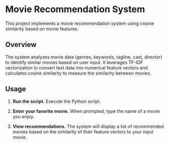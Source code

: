 # Movie Recommendation System

This project implements a movie recommendation system using cosine similarity based on movie features.

## Overview

The system analyzes movie data (genres, keywords, tagline, cast, director) to identify similar movies based on user input. It leverages TF-IDF vectorization to convert text data into numerical feature vectors and calculates cosine similarity to measure the similarity between movies.


## Usage

1.  **Run the script.** Execute the Python script.

2.  **Enter your favorite movie.** When prompted, type the name of a movie you enjoy.

3.  **View recommendations.** The system will display a list of recommended movies based on the similarity of their feature vectors to your input movie.


